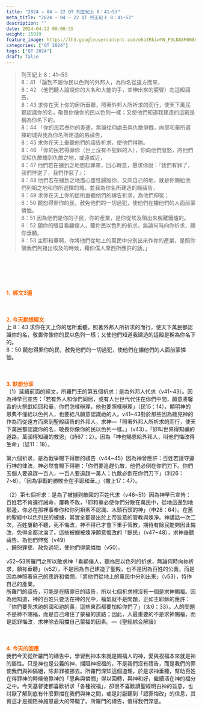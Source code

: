 ```yaml
---
title: "2024 – 04 – 22 QT 列王紀上 8：41~53"
meta_title: "2024 – 04 – 22 QT 列王紀上 8：41~53"
description: ""
date: 2024-04-22 00:00:55
weight: 15919
feature_image: https://lh3.googleusercontent.com/ehoZRkiwYN_F9LNA8M068AYxt73EavCZno-PD1cJRuf5BbSkQVUWr3gNEbt5kSs28Pb_Elg17kSrtf9ybWvojWoMV6I4tPM3vGRGDq6GkKkPdL2Gut4QAIw4-uykKUAtNiKgQKntvsU=w800
categories: ["QT 2024"]
tags: ["QT 2024"]
draft: false
---
```


<blockquote>列王紀上 8：41~53<br />
8：41 「論到不屬你民以色列的外邦人，為你名從遠方而來，<br />
8：42 （他們聽人論說你的大名和大能的手，並伸出來的膀臂）向這殿禱告，<br />
8：43 求你在天上你的居所垂聽，照著外邦人所祈求的而行，使天下萬民都認識你的名，敬畏你像你的民以色列一樣；又使他們知道我建造的這殿是稱為你名下的。<br />
8：44 「你的民若奉你的差遣，無論往何處去與仇敵爭戰，向耶和華所選擇的城與我為你名所建造的殿禱告，<br />
8：45 求你在天上垂聽他們的禱告祈求，使他們得勝。<br />
8：46 「你的民若得罪你（世上沒有不犯罪的人），你向他們發怒，將他們交給仇敵擄到仇敵之地，或遠或近，<br />
8：47 他們若在擄到之地想起罪來，回心轉意，懇求你說：『我們有罪了，我們悖逆了，我們作惡了』；<br />
8：48 他們若在擄到之地盡心盡性歸服你，又向自己的地，就是你賜給他們列祖之地和你所選擇的城，並我為你名所建造的殿禱告，<br />
8：49 求你在天上你的居所垂聽他們的禱告祈求，為他們伸冤；<br />
8：50 饒恕得罪你的民，赦免他們的一切過犯，使他們在擄他們的人面前蒙憐恤。<br />
8：51 因為他們是你的子民，你的產業，是你從埃及領出來脫離鐵爐的。<br />
8：52 願你的眼目看顧僕人，聽你民以色列的祈求，無論何時向你祈求，願你垂聽。<br />
8：53 主耶和華啊，你將他們從地上的萬民中分別出來作你的產業，是照你領我們列祖出埃及的時候，藉你僕人摩西所應許的話。」</blockquote><br />
&nbsp;<br />
<br />
&nbsp;<br />
<br />
<span style="color: #ff6600;"><strong>1.  經文3遍</strong></span><br />
<br />
&nbsp;<br />
<br />
<span style="color: #ff6600;"><strong>2. 今天默想經文<br />
</strong></span>上 8：43 求你在天上你的居所垂聽，照著外邦人所祈求的而行，使天下萬民都認識你的名，敬畏你像你的民以色列一樣；又使他們知道我建造的這殿是稱為你名下的。<br />
8：50 饒恕得罪你的民，赦免他們的一切過犯，使他們在擄他們的人面前蒙憐恤。<br />
<br />
&nbsp;<br />
<br />
<strong><span style="color: #ff6600;">3. 默想分享<br />
</span></strong>（1）延續前面的經文，所羅門王的第五個祈求：是為外邦人代求（v41~43）。因為神早已宣告：「若有外人和你們同居，或有人世世代代住在你們中間，願意將馨香的火祭獻給耶和華，你們怎樣辦理，他也要照樣辦理」（民15：14），顯明神的恩典不僅給以色列人，也要給凡願意認識祂的人。v41~43對於那些因為聽見神的作為而從遠方而來到聖殿禱告的外邦人，求神—「照著外邦人所祈求的而行，使天下萬民都認識你的名，敬畏你像你的民以色列一樣。」（v43），「好叫世界得知禰的道路，萬國得知禰的救恩」（詩67：2）。因為「神也賜恩給外邦人，叫他們悔改得生命」（徒11：18）。<br />
<br />
第六個祈求，是為戰爭賜下得勝的禱告（v44~45）因為神曾應許：百姓若謹守遵行神的律法，神必然會賜下得勝：「你們要追趕仇敵，他們必倒在你們刀下。你們五個人要追趕一百人，一百人要追趕一萬人；仇敵必倒在你們刀下」（利26：7~8）。「因為爭戰的勝敗全在乎耶和華。」（撒上17：47）。<br />
<br />
（2）第七個祈求：是為了被擄到敵國的百姓代求（v46~51）因為神早已宣告：百姓若不肯遵行誡命，屢教不改，「耶和華必使你們分散在萬民中，從地這邊到地那邊，你必在那裡事奉你和你列祖素不認識、木頭石頭的神」（申28：64）。在舊約聖經中以色列民的被擄，其實全都是出於上帝旨意的管教與煉淨。神講話一次二次，百姓屢勸不聽，死不悔改，神不得已才會下重手管教，期待有餘民能夠因此悔改，免得全都沈淪了。這些被擄被煉淨願意悔改的「餘民」（v47~48），求神垂聽禱告、為他們伸冤（v49）<br />
、饒恕罪孽、赦免過犯，使他們得蒙憐恤（v50）。<br />
<br />
v52~53所羅門之所以敢求神「看顧僕人，聽祢民以色列的祈求，無論何時向祢祈求，願祢垂聽」（v52），不是因為自己建造了聖殿，也不是因為百姓的公義，而是因為神照著自己的應許和憐憫，「將他們從地上的萬民中分別出來」（v53），特作自己的產業。<br />
所羅門的禱告，可能是在贖罪日的禱告，所以七個祈求裡沒有一個是求神賜福。因為他知道，神的百姓只要活在神的光中，福氣就不是問題，正如主耶穌的應許：「你們要先求祂的國和祂的義，這些東西都要加給你們了」（太6：33）。人的問題不是神不賜福，而是自己堵住了蒙福的道路；因此，人最重要的不是求神賜福，而是認罪悔改，求神除去阻擋自己蒙福的因素。—《聖經綜合解讀》<br />
<br />
&nbsp;<br />
<br />
<strong style="font-size: inherit;"><span style="color: #ff6600;">4. 今天的回應<br />
</span></strong>我們今天從所羅門的禱告中，學習到神本來就是賜福人的神，愛與祝福本來就是神的屬性。只是神也是公義的神，攔阻神祝福的，不是我們沒有禱告，而是我們的罪使我們與神隔絕，除非罪被挪去。所羅門深知這個道理，於是求神垂聽，幫助百姓在得罪神的時候倚靠神的「恩典與憐憫」得以回轉，與神和好，繼續活在神的福分之中。今天基督徒都喜歡祈求「各種祝福」，卻很不喜歡讀聖經明白神的旨意，也討厭了解到底有什麼罪擋在我們與神之間，或是討厭聽到「認罪悔改」的信息，其實這才是攔阻神施恩最大的障礙了。所羅門的禱告，值得我們深思。<br />
<br />
&nbsp;<br />
<br />
<audio style="display: none;" controls="controls"></audio><br />
<br />
<audio style="display: none;" controls="controls"></audio><br />
<br />
<audio style="display: none;" controls="controls"></audio><br />
<br />
<audio style="display: none;" controls="controls"></audio><br />
<br />
<audio style="display: none;" controls="controls"></audio>
        